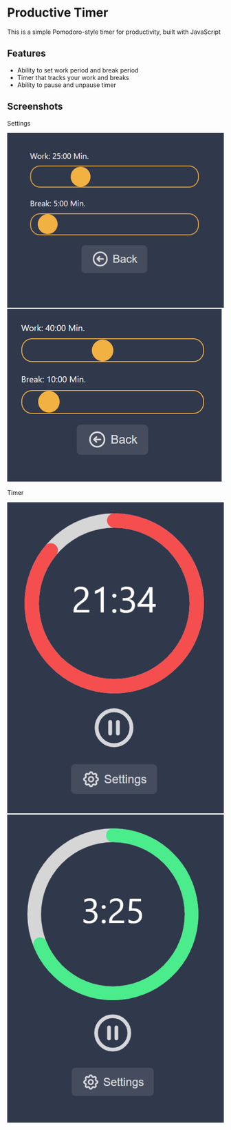 # Productive Timer

This is a simple Pomodoro-style timer for productivity, built with JavaScript

## Features

- Ability to set work period and break period
- Timer that tracks your work and breaks 
- Ability to pause and unpause timer

## Screenshots
Settings

![Settings](images/Settings1.PNG)
![Settings](images/Settings2.PNG)

Timer

![Timer](images/Timer1.PNG)
![Timer](images/Timer2.PNG)
